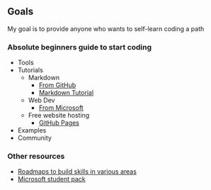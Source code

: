 ## Goals
My goal is to provide anyone who wants to self-learn coding a path

### Absolute beginners guide to start coding
- Tools
- Tutorials
  - Markdown  
    - [From GitHub](https://docs.github.com/en/get-started/writing-on-github/getting-started-with-writing-and-formatting-on-github/basic-writing-and-formatting-syntax#links)
    - [Markdown Tutorial](https://www.markdowntutorial.com/lesson/1/)
  - Web Dev
    - [From Microsoft](https://github.com/microsoft/Web-Dev-For-Beginners) 
  - Free website hosting
    - [GitHub Pages](https://docs.github.com/en/pages/getting-started-with-github-pages/creating-a-github-pages-site#creating-your-site)
- Examples
- Community

### Other resources
- [Roadmaps to build skills in various areas](https://github.com/kamranahmedse/developer-roadmap)
- [Microsoft student pack](https://learn.microsoft.com/en-gb/training/student-hub/?WT.mc_id=academic-13441-cxa%3FWT.mc_id%3Dacademic-13441-cxa)

